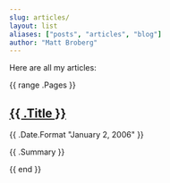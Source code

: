 ```yaml
---
slug: articles/
layout: list
aliases: ["posts", "articles", "blog"]
author: "Matt Broberg"
---
```


Here are all my articles:

{{ range .Pages }}
  <article>
    <h2><a href="{{ .Permalink }}">{{ .Title }}</a></h2>
    <time>{{ .Date.Format "January 2, 2006" }}</time>
    <p>{{ .Summary }}</p>
  </article>
{{ end }}
